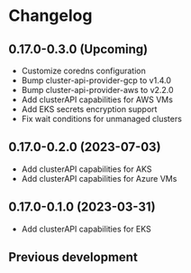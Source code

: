 # Changelog

## 0.17.0-0.3.0 (Upcoming)

* Customize coredns configuration
* Bump cluster-api-provider-gcp to v1.4.0
* Bump cluster-api-provider-aws to v2.2.0
* Add clusterAPI capabilities for AWS VMs
* Add EKS secrets encryption support
* Fix wait conditions for unmanaged clusters

## 0.17.0-0.2.0 (2023-07-03)

* Add clusterAPI capabilities for AKS
* Add clusterAPI capabilities for Azure VMs

## 0.17.0-0.1.0 (2023-03-31)

* Add clusterAPI capabilities for EKS

## Previous development
